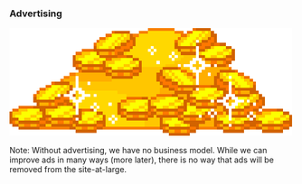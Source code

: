 ### Advertising

![Money pixels, it is how we make money](/resources/images/constraints/money-pixels.gif)

Note: Without advertising, we have no business model. While we can improve ads in many ways (more later), there is no way that ads will be removed from the site-at-large.
